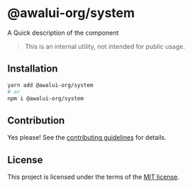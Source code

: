 # @awalui-org/system

A Quick description of the component

> This is an internal utility, not intended for public usage.

## Installation

```sh
yarn add @awalui-org/system
# or
npm i @awalui-org/system
```

## Contribution

Yes please! See the
[contributing guidelines](https://github.com/awalui-org/awalui/blob/master/CONTRIBUTING.md)
for details.

## License

This project is licensed under the terms of the
[MIT license](https://github.com/awalui-org/awalui/blob/master/LICENSE).
